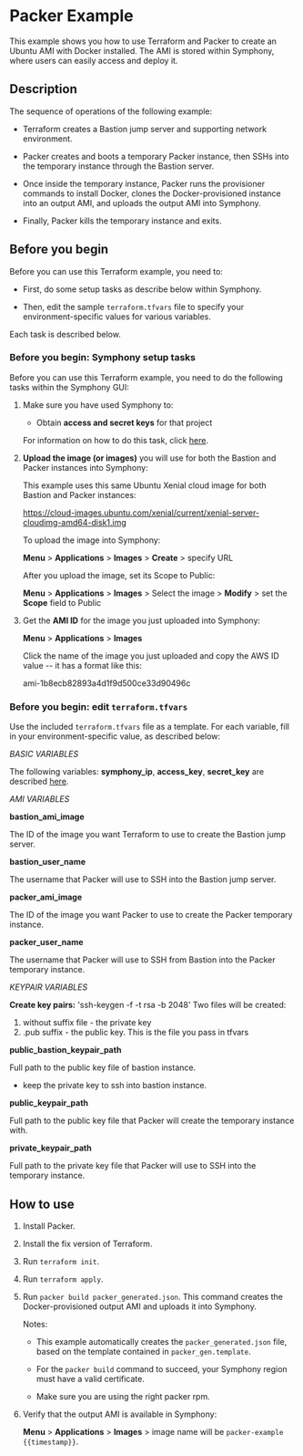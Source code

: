 # Packer Example

This example shows you how to use Terraform and Packer to create an Ubuntu AMI with Docker installed. The AMI is stored within Symphony, where users can easily access and deploy it.

## Description

The sequence of operations of the following example:

* Terraform creates a Bastion jump server and supporting network environment.

* Packer creates and boots a temporary Packer instance, then SSHs into the temporary instance through the Bastion server.

* Once inside the temporary instance, Packer runs the provisioner commands to install Docker, clones the Docker-provisioned instance into an output AMI, and uploads the output AMI into Symphony.

* Finally, Packer kills the temporary instance and exits.

## Before you begin

Before you can use this Terraform example, you need to:

* First, do some setup tasks as describe below within Symphony.

* Then, edit the sample `terraform.tfvars` file to specify your environment-specific values for various variables.

Each task is described below.


### Before you begin: Symphony setup tasks

Before you can use this Terraform example, you need to do the following tasks within the Symphony GUI:

1. Make sure you have used Symphony to:

    * Obtain **access and secret keys** for that project

   For information on how to do this task, click [here](../README.md). 

2. **Upload the image (or images)** you will use for both the Bastion and Packer instances into Symphony:

    This example uses this same Ubuntu Xenial cloud image for both Bastion and Packer instances:
    
    https://cloud-images.ubuntu.com/xenial/current/xenial-server-cloudimg-amd64-disk1.img
    
    To upload the image into Symphony:
    
    **Menu** > **Applications** > **Images** > **Create** > specify URL
    
    After you upload the image, set its Scope to Public:
    
    **Menu** > **Applications** > **Images** > Select the image > **Modify** > set the **Scope** field to Public
    
    
3. Get the **AMI ID** for the image you just uploaded into Symphony:

    **Menu** > **Applications** > **Images**
    
    Click the name of the image you just uploaded and copy the AWS ID value -- it has a format like this:
    
    ami-1b8ecb82893a4d1f9d500ce33d90496c
    
### Before you begin: edit `terraform.tfvars`

Use the included `terraform.tfvars` file as a template. For each variable, fill in your environment-specific value, as described below:

_BASIC VARIABLES_

The following variables: **symphony_ip**, **access_key**, **secret_key** are described [here](../ec2-instance/README.md).

_AMI VARIABLES_

**bastion_ami_image**

The ID of the image you want Terraform to use to create the Bastion jump server.

**bastion_user_name**

The username that Packer will use to SSH into the Bastion jump server.

**packer_ami_image**

The ID of the image you want Packer to use to create the Packer temporary instance.

**packer_user_name**

The username that Packer will use to SSH from Bastion into the Packer temporary instance.

_KEYPAIR VARIABLES_

**Create key pairs:**
'ssh-keygen -f -t rsa -b 2048'
Two files will be created:
   1. without suffix file - the private key
   2. .pub suffix - the public key. This is the file you pass in tfvars

**public_bastion_keypair_path**

Full path to the public key file of bastion instance. 
- keep the private key to ssh into bastion instance.

**public_keypair_path**

Full path to the public key file that Packer will create the temporary instance with.

**private_keypair_path**

Full path to the private key file that Packer will use to SSH into the temporary instance.

## How to use

1. Install Packer.

2. Install the fix version of Terraform.

3. Run `terraform init`.

4. Run `terraform apply`.

5. Run `packer build packer_generated.json`. This command creates the Docker-provisioned output AMI and uploads it into Symphony.

    Notes:
    
    * This example automatically creates the `packer_generated.json` file, based on the template contained in `packer_gen.template`.
    
    * For the `packer build` command to succeed, your Symphony region must have a valid certificate.
    
    * Make sure you are using the right packer rpm.

6. Verify that the output AMI is available in Symphony:

    **Menu** > **Applications** > **Images** > image name will be `packer-example {{timestamp}}`.
